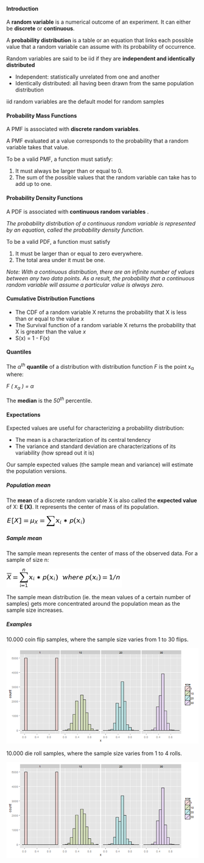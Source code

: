 
#### Introduction

A **random variable** is a numerical outcome of an experiment. It can either be **discrete** or **continuous**.

A **probability distribution** is a table or an equation that links each possible value that a random variable can assume with its probability of occurrence.

Random variables are said to be iid if they are **independent and identically distributed**
+ Independent: statistically unrelated from one and another
+ Identically distributed: all having been drawn from the same population distribution

iid random variables are the default model for random samples


#### Probability Mass Functions

A PMF is associated with **discrete random variables**.

A PMF evaluated at a value corresponds to the
probability that a random variable takes that value. 

To be a valid PMF, a function must satisfy:

  1. It must always be larger than or equal to 0.
  2. The sum of the possible values that the random variable can take has to add up to one.

	
	
#### Probability Density Functions

A PDF is associated with **continuous random variables** .

_The probability distribution of a continuous random variable is represented by an equation, called the probability density function._

To be a valid PDF, a function must satisfy

1. It must be larger than or equal to zero everywhere.
2. The total area under it must be one.

_Note: With a continuous distribution, there are an infinite number of values between any two data points. 
As a result, the probability that a continuous random variable will assume a particular value is always zero._



#### Cumulative Distribution Functions

+ The CDF of a random variable X returns the probability that X is less than or equal to the value $x$
+ The Survival function of a random variable X returns the probability that X is greater than the value $x$
+ S(x) = 1 - F(x)



#### Quantiles

The  _&#945;<sup>th</sup>_ **quantile** of a distribution with distribution function _F_ is the point x<sub>&#945;</sub> where:

_F ( x<sub>&#945;</sub> ) = &#945;_

The **median** is the _50<sup>th</sup>_ percentile.



#### Expectations

Expected values are useful for characterizing a probability distribution:

- The mean is a characterization of its central tendency
- The variance and standard deviation are characterizations of its variability (how spread out it is)

Our sample expected values (the sample mean and variance) will estimate the population versions.


##### Population mean

The **mean** of a discrete random variable X is also called the **expected value** of X: **E (X)**. 
It represents the center of mass of its population.

![expValueDiscretePop](equations/expValueDiscretePop.png?raw=true)


##### Sample mean

The sample mean represents the center of mass of the observed data. For a sample of size n:

![expValueDiscreteSample](equations/expValueDiscreteSample.png?raw=true)

The sample mean distribution (ie. the mean values of a certain number of samples) gets more 
concentrated around the population mean as the sample size increases.

##### Examples
 
10.000 coin flip samples, where the sample size varies from 1 to 30 flips.

![coinSamples](equations/coinSamples.png?raw=true)

10.000 die roll samples, where the sample size varies from 1 to 4 rolls.

![dieSamples](equations/dieSamples.png?raw=true)


